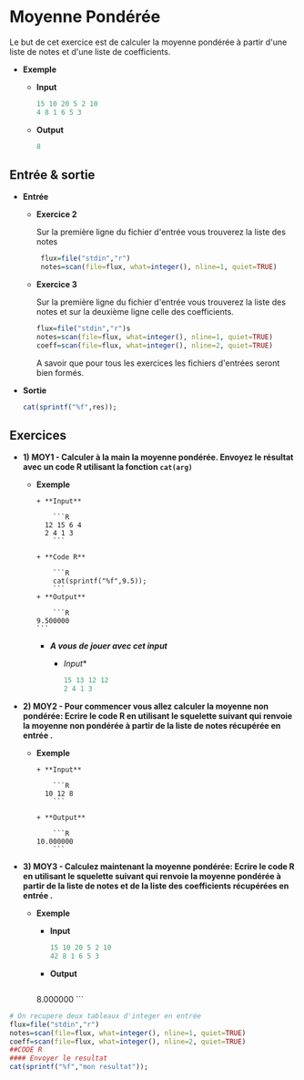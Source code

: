 # Moyenne Pondérée

  Le but de cet exercice est de calculer la moyenne pondérée à partir d'une liste de notes et d'une liste de coefficients.

  
+ **Exemple**

	+ **Input**
		
		```R
	 	15 10 20 5 2 10
	 	4 8 1 6 5 3 
		```
	
	+ **Output**
	
		```R
 		8
		```

## Entrée & sortie

+ **Entrée**

  + **Exercice 2**
  
     Sur la première ligne du fichier d'entrée vous trouverez la liste des notes   

    ```R
     flux=file("stdin","r")
     notes=scan(file=flux, what=integer(), nline=1, quiet=TRUE)
    ```
    
  + **Exercice 3**
  
     Sur la première ligne du fichier d'entrée vous trouverez la liste des notes 
     et sur la deuxième ligne celle des coefficients.
  
     ```R
     flux=file("stdin","r")s
     notes=scan(file=flux, what=integer(), nline=1, quiet=TRUE)
     coeff=scan(file=flux, what=integer(), nline=2, quiet=TRUE)
    ```
      A savoir que pour tous les exercices les fichiers d'entrées seront bien formés.

+ **Sortie**
	
	```R
  cat(sprintf("%f",res));
  ```
  
## Exercices
  
+ **1) MOY1 - Calculer à la main la moyenne pondérée. Envoyez le résultat avec un code R utilisant la fonction ```cat(arg)```**
  
  + **Exemple**
  	
		+ **Input**
			
			```R
		  12 15 6 4
		  2 4 1 3
			```
			
		+ **Code R**
		
			```R
			cat(sprintf("%f",9.5));
			```
		+ **Output**
		
			```R
   		9.500000
   		```

	+ ***A vous de jouer avec cet input***
		
		+ *Input**
		
			```R
			15 13 12 12
			2 4 1 3
			`````

+ **2) MOY2 -  Pour commencer vous allez calculer la moyenne non pondérée:
	Ecrire le code R en utilisant le squelette suivant qui renvoie la moyenne non pondérée à partir de la liste de notes récupérée en entrée .**

  + **Exemple**
  	
		+ **Input**
			
			```R
		  10 12 8
			```
			
		+ **Output**
		
			```R
   		10.000000
			```


+ **3) MOY3 -  Calculez maintenant la moyenne pondérée: Ecrire le code R en utilisant le squelette suivant qui renvoie la moyenne pondérée à partir de la liste de notes et de la liste des coefficients récupérées en entrée .**
    
	+ **Exemple**
	
		+ **Input**
			```R
			15 10 20 5 2 10
			42 8 1 6 5 3 
			```
		
		+ **Output**
			
			```R
   		8.000000
			```

```R
# On recupere deux tableaux d'integer en entrée
flux=file("stdin","r")
notes=scan(file=flux, what=integer(), nline=1, quiet=TRUE)
coeff=scan(file=flux, what=integer(), nline=2, quiet=TRUE) 
##CODE R
#### Envoyer le resultat
cat(sprintf("%f","mon resultat"));
```



